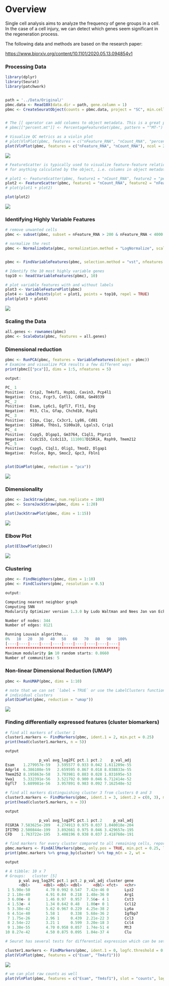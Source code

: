 # Overview

Single cell analysis aims to analyze the frequency of gene groups in a cell. In the case of a cell injury, we can detect which genes seem significant in the regeneration process.

The following data and methods are based on the research paper:

https://www.biorxiv.org/content/10.1101/2020.05.13.094854v1


<h3>Processing Data</h3>

```R
library(dplyr)
library(Seurat)
library(patchwork)


path = '../Data/Original/'
pbmc.data <- Read10X(data.dir = path, gene.column = 1)
pbmc <- CreateSeuratObject(counts = pbmc.data, project = "SC", min.cells = 3, min.features = 200)


# The [[ operator can add columns to object metadata. This is a great place to stash QC stats
# pbmc[["percent.mt"]] <- PercentageFeatureSet(pbmc, pattern = "^MT-")

# Visualize QC metrics as a violin plot
# plot(VlnPlot(pbmc, features = c("nFeature_RNA", "nCount_RNA", "percent.mt"), ncol = 3))
plot(VlnPlot(pbmc, features = c("nFeature_RNA", "nCount_RNA"), ncol = 2))
```

![](https://github.com/knightsUCF/SingleCellAnalysis/blob/main/images/QCMetrics.png)

```R
# FeatureScatter is typically used to visualize feature-feature relationships, but can be used
# for anything calculated by the object, i.e. columns in object metadata, PC scores etc.

# plot1 <- FeatureScatter(pbmc, feature1 = "nCount_RNA", feature2 = "percent.mt")
plot2 <- FeatureScatter(pbmc, feature1 = "nCount_RNA", feature2 = "nFeature_RNA")
# plot(plot1 + plot2)

plot(plot2)
```

![](https://github.com/knightsUCF/SingleCellAnalysis/blob/main/images/ScatterCountvsFeature.png)


<h3>Identifying Highly Variable Features</h3>

```R
# remove unwanted cells
pbmc <- subset(pbmc, subset = nFeature_RNA > 200 & nFeature_RNA < 4000 & percent.mt < 5)

# normalize the rest
pbmc <- NormalizeData(pbmc, normalization.method = "LogNormalize", scale.factor = 10000)


pbmc <- FindVariableFeatures(pbmc, selection.method = "vst", nfeatures = 2000)

# Identify the 10 most highly variable genes
top10 <- head(VariableFeatures(pbmc), 10)

# plot variable features with and without labels
plot3 <- VariableFeaturePlot(pbmc)
plot4 <- LabelPoints(plot = plot1, points = top10, repel = TRUE)
plot(plot3 + plot4)
```

![](https://github.com/knightsUCF/SingleCellAnalysis/blob/main/images/HighlyVariableFeatures.png)



<h3>Scaling the Data</h3>

```R
all.genes <- rownames(pbmc)
pbmc <- ScaleData(pbmc, features = all.genes)
```

<h3>Dimensional reduction</h3>

```R
pbmc <- RunPCA(pbmc, features = VariableFeatures(object = pbmc))
# Examine and visualize PCA results a few different ways
print(pbmc[["pca"]], dims = 1:5, nfeatures = 5)

output:

PC_ 1 
Positive:  Crip2, Tm4sf1, Hspb1, Cavin3, Pcp4l1 
Negative:  Ctss, Fcgr3, Cotl1, Cd68, Gm49339 
PC_ 2 
Positive:  Esam, Ly6c1, Egfl7, Flt1, Eng 
Negative:  Mt3, Clu, Gfap, Chchd10, Rsph1 
PC_ 3 
Positive:  C1qa, C1qc, Cx3cr1, Ly86, Cd81 
Negative:  S100a6, Thbs1, S100a10, Lgals3, Crip1 
PC_ 4 
Positive:  Cspg5, Dlgap1, Gm3764, C1ql1, Ptprz1 
Negative:  Ccdc153, Ccdc113, 1110017D15Rik, Rsph9, Tmem212 
PC_ 5 
Positive:  Cspg5, C1ql1, Olig1, Tmod2, Dlgap1 
Negative:  Pcolce, Bgn, Smoc2, Gpc3, Fbln1


plot(DimPlot(pbmc, reduction = "pca"))
```

![](https://github.com/knightsUCF/SingleCellAnalysis/blob/main/images/pca.png)

<h3>Dimensionality</h3>

```R
pbmc <- JackStraw(pbmc, num.replicate = 100)
pbmc <- ScoreJackStraw(pbmc, dims = 1:20)

plot(JackStrawPlot(pbmc, dims = 1:15))
```

![](https://github.com/knightsUCF/SingleCellAnalysis/blob/main/images/Dimensionality.png)


<h3>Elbow Plot</h3>

```R
plot(ElbowPlot(pbmc))
```

![](https://github.com/knightsUCF/SingleCellAnalysis/blob/main/images/ElbowPlot.png)


<h3>Clustering</h3>

```R
pbmc <- FindNeighbors(pbmc, dims = 1:10)
pbmc <- FindClusters(pbmc, resolution = 0.5)

output:

Computing nearest neighbor graph
Computing SNN
Modularity Optimizer version 1.3.0 by Ludo Waltman and Nees Jan van Eck

Number of nodes: 344
Number of edges: 8121

Running Louvain algorithm...
0%   10   20   30   40   50   60   70   80   90   100%
[----|----|----|----|----|----|----|----|----|----|
**************************************************|
Maximum modularity in 10 random starts: 0.8660
Number of communities: 5
```

<h3>Non-linear Dimensional Reduction (UMAP)</h3>

```R
pbmc <- RunUMAP(pbmc, dims = 1:10)

# note that we can set `label = TRUE` or use the LabelClusters function to help label
# individual clusters
plot(DimPlot(pbmc, reduction = "umap"))
```

![](https://github.com/knightsUCF/SingleCellAnalysis/blob/main/images/UMAP.png)

<h3>Finding differentially expressed features (cluster biomarkers)</h3>

```R
# find all markers of cluster 1
cluster1.markers <- FindMarkers(pbmc, ident.1 = 2, min.pct = 0.25)
print(head(cluster1.markers, n = 5))

output

               p_val avg_log2FC pct.1 pct.2    p_val_adj
Esam    1.279957e-59   3.595577 0.933 0.042 1.611209e-55
Adgrl4  6.386108e-59   2.659595 0.867 0.018 8.038833e-55
Tmem252 8.195863e-58   3.703981 0.883 0.028 1.031695e-53
Vwa1    5.332391e-56   3.521792 0.900 0.046 6.712414e-52
Egfl7   5.689981e-56   3.957891 0.983 0.092 7.162548e-52
```


```R
# find all markers distinguishing cluster 3 from clusters 0 and 3
cluster3.markers <- FindMarkers(pbmc, ident.1 = 3, ident.2 = c(0, 3), min.pct = 0.25) # last 3 here does not denote clusters but the dimensions of data
print(head(cluster5.markers, n = 3))

output

               p_val avg_log2FC pct.1 pct.2     p_val_adj
FCGR3A 7.583625e-209   4.274913 0.975 0.037 1.040018e-204
IFITM3 2.500844e-199   3.892661 0.975 0.046 3.429657e-195
CFD    1.763722e-195   3.408196 0.938 0.037 2.418768e-191
```

```R
# find markers for every cluster compared to all remaining cells, report only the positive ones
pbmc.markers <- FindAllMarkers(pbmc, only.pos = TRUE, min.pct = 0.25, logfc.threshold = 0.25)
print(pbmc.markers %>% group_by(cluster) %>% top_n(n = 2, wt =

output

# A tibble: 10 x 7
# Groups:   cluster [5]
      p_val avg_log2FC pct.1 pct.2 p_val_adj cluster gene  
      <dbl>      <dbl> <dbl> <dbl>     <dbl> <fct>   <chr> 
 1 5.90e-50       4.70 0.992 0.547  7.42e-46 0       Lyz2  
 2 1.18e-40       4.91 0.84  0.218  1.48e-36 0       Arg1  
 3 6.00e- 8       1.46 0.97  0.957  7.56e- 4 1       Cst3  
 4 1.53e- 4       1.34 0.642 0.48   1.00e+ 0 1       Ccl12 
 5 3.38e-42       5.62 0.967 0.229  4.25e-38 2       Ly6a  
 6 4.51e-40       5.58 1     0.338  5.68e-36 2       Igfbp7
 7 1.75e-26       2.96 1     0.439  2.21e-22 3       Ccl3  
 8 2.54e-22       3.21 1     0.599  3.20e-18 3       Ccl4  
 9 1.38e-55       4.70 0.958 0.057  1.74e-51 4       Mt3   
10 8.27e-42       4.50 0.875 0.095  1.04e-37 4       Clu 

```


```R
# Seurat has several tests for differential expression which can be set with the test.use parameter (see our DE vignette for details). For example, the ROC test returns the ‘classification power’ for any individual marker (ranging from 0 - random, to 1 - perfect).

cluster1.markers <- FindMarkers(pbmc, ident.1 = 0, logfc.threshold = 0.25, test.use = "roc", only.pos = TRUE)
plot(VlnPlot(pbmc, features = c("Esam", "Tm4sf1")))
```

![](https://github.com/knightsUCF/SingleCellAnalysis/blob/main/images/ClusterExpression.png)

```R
# we can plot raw counts as well
plot(VlnPlot(pbmc, features = c("Esam", "Tm4sf1"), slot = "counts", log = TRUE))
```
